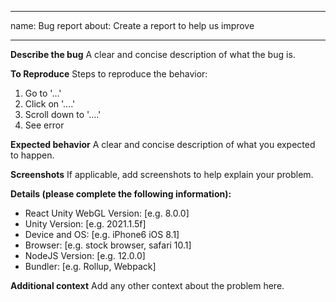 <!-- 
PLEASE NOTICE
Unless your issue is an actual problem within the React-Unity-WebGL Module, please open a new Discussion instead.
-->

---
name: Bug report
about: Create a report to help us improve

---

**Describe the bug**
A clear and concise description of what the bug is.

**To Reproduce**
Steps to reproduce the behavior:
1. Go to '...'
2. Click on '....'
3. Scroll down to '....'
4. See error

**Expected behavior**
A clear and concise description of what you expected to happen.

**Screenshots**
If applicable, add screenshots to help explain your problem.

**Details (please complete the following information):**
 - React Unity WebGL Version: [e.g. 8.0.0]
 - Unity Version: [e.g. 2021.1.5f]
 - Device and OS: [e.g. iPhone6 iOS 8.1]
 - Browser: [e.g. stock browser, safari 10.1]
 - NodeJS Version: [e.g. 12.0.0]
 - Bundler: [e.g. Rollup, Webpack]

**Additional context**
Add any other context about the problem here.
